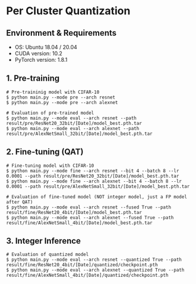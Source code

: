 # Per Cluster Quantization

## Environment & Requirements

- OS: Ubuntu 18.04 / 20.04
- CUDA version: 10.2
- PyTorch version: 1.8.1

## 1. Pre-training

```
# Pre-traininig model with CIFAR-10
$ python main.py --mode pre --arch resnet
$ python main.py --mode pre --arch alexnet

# Evaluation of pre-trained model
$ python main.py --mode eval --arch resnet --path result/pre/ResNet20_32bit/[Date]/model_best.pth.tar
$ python main.py --mode eval --arch alexnet --path result/pre/AlexNetSmall_32bit/[Date]/model_best.pth.tar
```

## 2. Fine-tuning (QAT)

```
# Fine-tuning model with CIFAR-10
$ python main.py --mode fine --arch resnet --bit 4 --batch 8 --lr 0.0001 --path result/pre/ResNet20_32bit/[Date]/model_best.pth.tar
$ python main.py --mode fine --arch alexnet --bit 4 --batch 8 --lr 0.0001 --path result/pre/AlexNetSmall_32bit/[Date]/model_best.pth.tar

# Evaluation of fine-tuned model (NOT integer model, just a FP model after QAT)
$ python main.py --mode eval --arch resnet --fused True --path result/fine/ResNet20_4bit/[Date]/model_best.pth.tar
$ python main.py --mode eval --arch alexnet --fused True --path result/fine/AlexNetSmall_4bit/[Date]/model_best.pth.tar
```

## 3. Integer Inference

```
# Evaluation of quantized model
$ python main.py --mode eval --arch resnet --quantized True --path result/fine/ResNet20_4bit/[Date]/quantized/checkpoint.pth
$ python main.py --mode eval --arch alexnet --quantized True --path result/fine/AlexNetSmall_4bit/[Date]/quantized/checkpoint.pth
```

